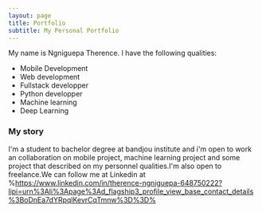 ```yaml
---
layout: page
title: Portfolio
subtitle: My Personal Portfolio
---
```


My name is Ngniguepa Therence. I have the following qualities:
- Mobile Development 
- Web development 
- Fullstack developper
- Python developper
- Machine learning 
- Deep Learning 


### My story

I'm a student to bachelor degree at bandjou institute and i'm open to work an collaboration on mobile project, machine learning project and some project that described on my personnel qualities.I'm also open to freelance.We can follow me at Linkedin at %https://www.linkedin.com/in/therence-ngniguepa-648750222?lipi=urn%3Ali%3Apage%3Ad_flagship3_profile_view_base_contact_details%3BoDnEa7dYRpqlKevrCqTmnw%3D%3D%
